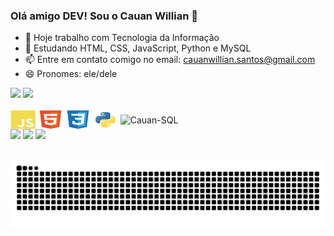 ### Olá amigo DEV! Sou o Cauan Willian 👋

- 🔭 Hoje trabalho com Tecnologia da Informação
- 🌱 Estudando HTML, CSS, JavaScript, Python e MySQL
- 📫 Entre em contato comigo no email: cauanwillian.santos@gmail.com
- 😄 Pronomes: ele/dele


<div>
  <img height="180em" src="https://github-readme-stats.vercel.app/api?username=cauan-willian&show_icons=true&theme=dark&include_all_commits=true&count_private=true" >
  <img height="180em" src="https://github-readme-stats.vercel.app/api/top-langs/?username=cauan-willian&layout=donut&theme=dark&langs_count=16" >
</div> 


<div style="display: inline_block"><br>
  <img align="center" alt="Cauan-Js" height="30" width="40" src="https://raw.githubusercontent.com/devicons/devicon/master/icons/javascript/javascript-plain.svg">
  <img align="center" alt="Cauan-HTML" height="30" width="40" src="https://raw.githubusercontent.com/devicons/devicon/master/icons/html5/html5-original.svg">
  <img align="center" alt="Cauan-CSS" height="30" width="40" src="https://raw.githubusercontent.com/devicons/devicon/master/icons/css3/css3-original.svg">
  <img align="center" alt="Cauan-Python" height="30" width="40" src="https://raw.githubusercontent.com/devicons/devicon/master/icons/python/python-original.svg">
  <img align="center" alt="Cauan-SQL" height="70" width="40" src="https://cdn.jsdelivr.net/gh/devicons/devicon@latest/icons/mysql/mysql-original-wordmark.svg">
  
</div>

<div>
  <a href="https://www.instagram.com/cauann_willian?igsh=MTh6czJ0bWMzZzNuZg%3D%3D&utm_source=qr" target="_blank"><img src="https://img.shields.io/badge/-Instagram-%23E4405F?style=for-the-badge&logo=instagram&logoColor=white" target="_blank"></a>
  <a href = "mailto:cauanwillian.santos@gmail.com"><img src="https://img.shields.io/badge/-Gmail-%23333?style=for-the-badge&logo=gmail&logoColor=white" target="_blank"></a>
  <a href="https://www.linkedin.com/in/cauan-willian-8826bb226/" target="_blank"><img src="https://img.shields.io/badge/-LinkedIn-%230077B5?style=for-the-badge&logo=linkedin&logoColor=white" target="_blank"></a> 
  
##
</div>

<picture>
  <source media="(prefers-color-scheme: dark)" srcset="https://raw.githubusercontent.com/cauan-willian/cauan-willian/output/github-contribution-grid-snake-dark.svg">
  <source media="(prefers-color-scheme: light)" srcset="https://raw.githubusercontent.com/cauan-willian/cauan-willian/output/github-contribution-grid-snake.svg">
  <img alt="github contribution grid snake animation" src="https://raw.githubusercontent.com/cauan-willian/cauan-willian/output/github-contribution-grid-snake.svg">
</picture>

    
